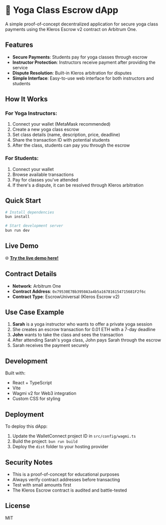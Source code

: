 # 🧘 Yoga Class Escrow dApp

A simple proof-of-concept decentralized application for secure yoga class payments using the Kleros Escrow v2 contract on Arbitrum One.

## Features

- **Secure Payments**: Students pay for yoga classes through escrow
- **Instructor Protection**: Instructors receive payment after providing the service
- **Dispute Resolution**: Built-in Kleros arbitration for disputes
- **Simple Interface**: Easy-to-use web interface for both instructors and students

## How It Works

### For Yoga Instructors:
1. Connect your wallet (MetaMask recommended)
2. Create a new yoga class escrow
3. Set class details (name, description, price, deadline)
4. Share the transaction ID with potential students
5. After the class, students can pay you through the escrow

### For Students:
1. Connect your wallet
2. Browse available transactions
3. Pay for classes you've attended
4. If there's a dispute, it can be resolved through Kleros arbitration

## Quick Start

```bash
# Install dependencies
bun install

# Start development server
bun run dev
```

## Live Demo

🌐 **[Try the live demo here!](https://ulixes.github.io/yoga-escrow-dapp/)**

## Contract Details

- **Network**: Arbitrum One
- **Contract Address**: `0x79530E7Bb3950A3a4b5a167816154715681F2f6c`
- **Contract Type**: EscrowUniversal (Kleros Escrow v2)

## Use Case Example

1. **Sarah** is a yoga instructor who wants to offer a private yoga session
2. She creates an escrow transaction for 0.01 ETH with a 7-day deadline
3. **John** wants to take the class and sees the transaction
4. After attending Sarah's yoga class, John pays Sarah through the escrow
5. Sarah receives the payment securely

## Development

Built with:
- React + TypeScript
- Vite
- Wagmi v2 for Web3 integration
- Custom CSS for styling

## Deployment

To deploy this dApp:

1. Update the WalletConnect project ID in `src/config/wagmi.ts`
2. Build the project: `bun run build`
3. Deploy the `dist` folder to your hosting provider

## Security Notes

- This is a proof-of-concept for educational purposes
- Always verify contract addresses before transacting
- Test with small amounts first
- The Kleros Escrow contract is audited and battle-tested

## License

MIT
